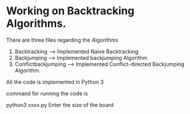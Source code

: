 # Working on Backtracking Algorithms.
There are three files regarding the Algorithms
1. Backtracking --> Implemented Naive Backtracking
2. Backjumping --> Implemented backjumping Algorithm
3. Conflictbackjumping --> Implemented Conflict-directed Backjumping Algorithm.

All the code is implemented in Python 3 

command for running the code is 

python3 xxxx.py
Enter the size of the board  

